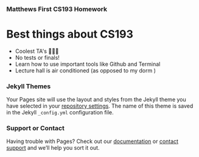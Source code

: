 ### Matthews First CS193 Homework

# Best things about CS193
- Coolest TA's 💪💯🔥 
- No tests or finals!
- Learn how to use important tools like Github and Terminal
- Lecture hall is air conditioned (as opposed to my dorm )


### Jekyll Themes

Your Pages site will use the layout and styles from the Jekyll theme you have selected in your [repository settings](https://github.com/kalutes/CS193_Fall18_Lab1/settings). The name of this theme is saved in the Jekyll `_config.yml` configuration file.

### Support or Contact

Having trouble with Pages? Check out our [documentation](https://help.github.com/categories/github-pages-basics/) or [contact support](https://github.com/contact) and we’ll help you sort it out.
